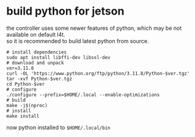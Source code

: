 # build python for jetson
the controller uses some newer features of python, which may be not available on default l4t.  
so it is recommended to build latest python from source.
```
# install dependencies
sudo apt install libffi-dev libssl-dev
# download and unpack
ver=3.11.8
curl -OL 'https://www.python.org/ftp/python/3.11.8/Python-$ver.tgz'
tar -xvf Python-$ver.tgz
cd Python-$ver
# configure
./configure --prefix=$HOME/.local --enable-optimizations
# build
make -j$(nproc)
# install
make install
```
now python installed to `$HOME/.local/bin`
